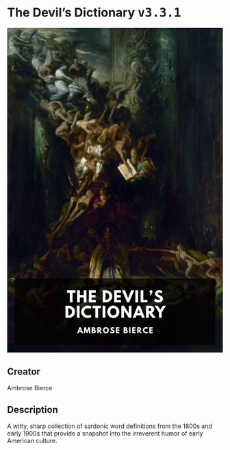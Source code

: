 
# The Devil’s Dictionary <kbd>v3.3.1</kbd>

<center>
  <img src="./cover-1024.jpg"/>
</center>

## Creator
Ambrose Bierce

## Description
A witty, sharp collection of sardonic word definitions from the 1800s and early 1900s that provide a snapshot into the irreverent humor of early American culture.
